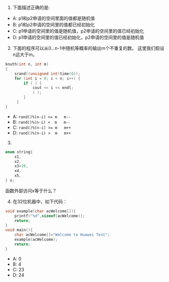 1. 下面描述正确的是:

- A: p1和p2申请的空间里面的值都是随机值
- B: p1和p2申请的空间里的值都已经初始化
- C: p1申请的空间里的值是随机值，p2申请的空间里的值已经初始化
- D: p1申请的空间里的值已经初始化，p2申请的空间里的值是随机值


2. 下面的程序可以从0...n-1中随机等概率的输出m个不重复的数。 这里我们假设n远大于m。

```c
knuth(int n, int m)
{ 
    srand((unsigned int)time(0)); 
    for (int i = 0; i < n; i++) { 
        if ( ) { 
            cout << i << endl; 
            ( ); 
        } 
     } 
}
```

- A: `rand()%(n-i) <= m   m--`
- B: `rand()%(n-i) <  m   m--`
- C: `rand()%(n-i) >= m   m++`
- D: `rand()%(n-i) >  m   m++`


3. 

```c
enum string{    
    x1,    
    x2,    
    x3=10,    
    x4,    
    x5,    
} x;
```

函数外部访问x等于什么？


4. 在32位机器中，如下代码：

```c
void example(char acWelcome[]){
    printf("%d",sizeof(acWelcome));
    return;
}
void main(){
    char acWelcome[]="Welcome to Huawei Test";
    example(acWelcome);
    return;
}
```

- A: 0
- B: 4
- C: 23
- D: 24
